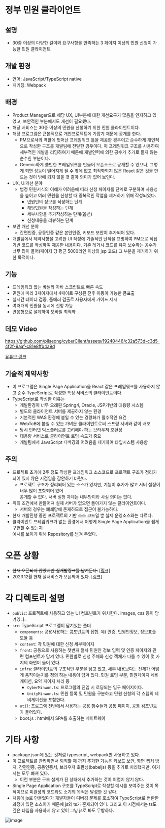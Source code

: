 # 정부 민원 클라이언트
## 설명
* 30종 이상의 다양한 길이와 요구사항을 만족하는 3 페이지 이상의 민원 신청이 가능한 민원 클라이언트

## 개발 환경
* 언어: JavaScript/TypeScript native
* 패키징: Webpack

## 배경
* Product Manager으로 해당 UX, UI부분에 대한 개선요구가 많음을 인지하고 있었고, 보안적인 부분에서도 개선이 필요했다.
* 해당 서비스는 30종 이상의 민원을 신청하기 위한 민원 클라이언트이다. 
* 해당 프로그램은 근본적으로 개인프로젝트에 가깝기 때문에 공개를 한다. 
   * PM으로서의 역활에 벗어난 프레임워크 틀을 제공한 경우이고 순수하게 개인적으로 작성한 구조를 개발팀에 전달한 경우이다. 이 프레임워크 구조를 사용하여 세부적인 개발을 리딩하여기 때문에 개발인력에 의한 공수가 추가로 들지 않는 순수한 부분이다. 
   * Generic하게 쓸만한 프레임워크를 만들어 오픈소스로 공개할 수 있으나, 그렇게 되면 성능이 떨어지게 될 수 밖에 없고 최적화되지 않은 React 같은 것을 만드는 것이 밖에 되지 않을 것 같아 의미가 없어 보인다.
* UX, UI개선 분야
  * 법정 민원서식의 이해가 어려움에 따라 신청 페이지를 단계로 구분하여 사용성을 높이고 여러 민원을 신청할 때 중복적인 작업을 제거하기 위해 작성되었다.
    * 민원인의 정보를 작성하는 단계
    * 해당민원을 작성하는 단계
    * 세부사항을 추가작성하는 단계(옵션)
    * 신청내용을 리뷰하는 단계
* 보안 개선 분야
  * 간편인증, 공동인증 같은 본인인증, 키보드 보안이 추가되어 있다.
* 개발팀에서 제약사항을 고려한 UI 작성에 기술적인 난색을 표명하여 PM으로 직접 기반 코드를 작성하여 제공한 내용이다. 기존 레거시 코드를 유지 보수하는 공수가 너무 많이 들어(페이지 당 평균 5000라인 이상의 jsp 코드) 그 부분을 제거하기 위한 목적이다.

## 기능
* 프레임워크 없는 바닐라 자바 스크립트로 빠른 속도
* 민원에 따라 3페이지에서 4페이로 구성된 전후 이동이 가능한 폼표출
* 실시간 데이터 검증, 폼에러 검출로 사용자에게 가이드 제시
* 여러개의 민원을 동시에 신청 가능
* 반응형으로 설계하여 모바일 최적화

## 데모 Video
https://github.com/pilseong/cyberClient/assets/19240446/c32a573d-c3d5-4f2f-9aaf-c81e8ffb4a9d

[유튜브 링크](https://www.youtube.com/watch?v=iRlp-FCfQKs)


## 기술적 제약사항
* 이 프로그램은 Single Page Application을 React 같은 프레임워크를 사용하지 않고 순수 TypeScript로 작성한 특정 서비스의 클라이언트이다.
* TypeScript로 작성한 이유는 
  * 개발환경이 너무 오래된 Spring4, Oracle, JSP기반의 대용량 시스템
  * 별도의 클라이언트 서버를 제공하지 않는 환경
  * 기본적인 WAS 환경에 붙일 수 있는 경량화가 필수적인 요건
  * WebToB에 붙일 수 있는 가벼운 클라이언트로써 스프링 서버와 같이 배포
  * 당시 인터넷 익스플러로를 고려해야 하는 브라우저 호환성
  * 대용량 서비스로 클라이언트 로딩 속도가 중요
  * 개발팀에서 JavsScript 디버깅의 어려움을 제기하여 타입시스템 사용함
## 주의
* 프로젝트 초기에 2주 정도 작성한 프레임워크 소스코드로 프로젝트 구조가 정리가 되어 있지 않은 시점임을 감안하기 바란다.
  * 프로젝트 구조가 정리되어 있는 소스가 있지만, 기능이 추가가 많고 서버 설정이 너무 많이 포함되어 있어  
  공개할 수 없다. 서버 설정 자체는 내부망이라 사실 의미는 없다.
* 위의 조건에서 만들어져 실제 서버가 없으면 돌아가지 않는 클라이언트이다. 
  * 서버의 경우는 폐쇄망에 존재하므로 접근이 불가능하다.
* 현재 개발진행 중인 프로젝트의 기반 소스 코드일 뿐 실제 운영소스와는 다르다.
* 클라이언트 프레임워크가 없는 환경에서 어떻게 Single Page Application을 쉽게 구현할 수 있는지  
예시를 보이기 위해 Repository를 남겨 두었다.
# 오픈 상황
* ~~현재 오픈되지 않았지만 실개발링크를 남겨둔다.~~ <a href="https://i121.seoul.go.kr:38090/citizen/common/nCitizenCivilList.do?userKey=" target="_blank">[링크]</a>
* 2023.12월 현재 실서비스가 오픈되어 있다. <a href="https://i121.seoul.go.kr/cs/cyber/front/cvplsvc/NR_index.do?_m=m2_1" target="_blank">[링크]</a>


# 각 디렉토리 설명

* `public`: 프로젝트에 사용하고 있는 UI 컴포넌트가 위치한다. images, css 등이 담겨있다.
* `src`: TypeScript 프로그램이 담겨있는 폴더
  * `components`: 공용사용하는 콤포넌트의 집합. 예) 인증, 민원인정보, 정보표출 모듈 등
  * `content`: 각 민원에 대한 신청 세부페이지
  * `front`: 공통으로 사용하는 첫번째 절차 민원인 정보 입력 및 인증 페이지와 관련 컴포넌트가 담겨 있다. 민원별로 신청 주체와 신청 객체가 다를 수 있어 몇 가지의 화면이 들어 있다.
  * `infra`: 클라이언트의 구조적인 부분을 담고 있고, 세부 내용보다는 전체가 어떻게 움직이는지를 정의 하는 내용이 담겨 있다. 민원 로딩 부분, 민원페이지 네비게이션, 요약 페이지 처리 등
    * `CyberMinwon.ts`: 프로그램의 진입 시 로딩되는 입구 페이지이다. 
    * `UnityMinwon.ts`: 민원 등록 및 민원을 구분하고 민원 신청의 각 스텝의 네비게이션을 포함한다.
  * `util`: 프로그램 전반에서 사용하는 공용 함수들과 공통 페이지, 공통 컴포넌트가 들어있다.
  * boot.js : html에서 SPA를 호출하는 게이트웨이

# 기타 사항
* package.json에 있는 것처럼 typescript, webpack만 사용하고 있다. 
* 이 프로젝트를 관리하면서 퇴직할 때 까지 추가한 기능은 키보드 보안, 화면 캡처 방지, 간편인증, 공동인증서, 브라우저 호환성(babeljs) 등을 추가로 처리했지만, 여기서는 모두 빠져 있다.
  * 이런 부분은 구조 설계가 된 상태에서 추가하는 것이 어렵지 않기 않다.
* Single Page Application 구조를 TypeScript로 작성할 예시를 보여주는 것이 목적이므로 미완성의 코드라도 소기의 목적은 달성한 것 같다.
* 처음에 js로 만들었다가 개발자들이 디버깅 문제를 호소하여 TypeScript로 변환한 과정에 있던 소스이기 때문에 js와 ts가 혼재되어 있다. 그리고 이 시점에서는 ts도 깊은 타입을 사용하지 않고 있어 그냥 js로 봐도 무방하다.


![image](https://github.com/pilseong/cyberClient/assets/19240446/b512224a-7f2e-4e0e-ad98-71fb381d1f80)
